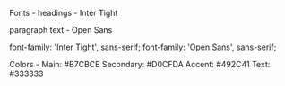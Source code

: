 Fonts -
headings - Inter Tight

paragraph text - Open Sans
<link rel="preconnect" href="https://fonts.googleapis.com">
<link rel="preconnect" href="https://fonts.gstatic.com" crossorigin>
<link href="https://fonts.googleapis.com/css2?family=Inter+Tight:wght@400;700&family=Open+Sans&display=swap" rel="stylesheet">

font-family: 'Inter Tight', sans-serif;
font-family: 'Open Sans', sans-serif;

Colors -
Main: #B7CBCE
Secondary: #D0CFDA
Accent: #492C41
Text: #333333
